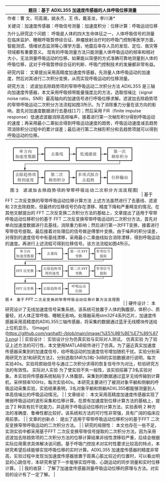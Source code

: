 | 题目：基于 ADXL355 加速度传感器的人体呼吸位移测量                                                                                                                                                                                                                                                                                                                                                                                                                                                                                                                                                                                                                                                                                                                                                                                                                                                                                                                                                                                                                                                                                                                                                                                                                          |
|----------------------------------------------------------------------------------------------------------------------------------------------------------------------------------------------------------------------------------------------------------------------------------------------------------------------------------------------------------------------------------------------------------------------------------------------------------------------------------------------------------------------------------------------------------------------------------------------------------------------------------------------------------------------------------------------------------------------------------------------------------------------------------------------------------------------------------------------------------------------------------------------------------------------------------------------------------------------------------------------------------------------------------------------------------------------------------------------------------------------------------------------------------------------------------------------------------------------------------------------------------------------------|
| 作者：曹 文，司高潮，姚永杰，王 伟，戴圣龙，李川涛\*                                                                                                                                                                                                                                                                                                                                                                                                                                                                                                                                                                                                                                                                                                                                                                                                                                                                                                                                                                                                                                                                                                                                                                                                                       |
| 关键词：加速度传感器：呼吸信号测量：加速度积分：位移计算：呼吸运动位移                                                                                                                                                                                                                                                                                                                                                                                                                                                                                                                                                                                                                                                                                                                                                                                                                                                                                                                                                                                                                                                                                                                                                                                                     |
| 为什么研究这个问题： 呼吸是人体的四大生命体征之一，人体呼吸信号的测量在临床监护、睡眠呼吸暂停综合征、肿瘤放射治疗时的呼吸门控制等医学方面，智能测谎、情绪状态监测等心理学方面，地震后幸存人员的发现、定位、救灾等领域都有重要意义。 现有的呼吸测量方法只能测量人体呼吸运动的频率和相对大小，无法测量呼吸运动的位移。如果能以简便的方式准确可靠地测量到人体的呼吸位移，这对于呼吸暂停综合征的判断、呼吸门控制技术的发展都非常有益。                                                                                                                                                                                                                                                                                                                                                                                                                                                                                                                                                                                                                                                                                                                                                                                                                                         |
| 研究内容： 文章提出采用高精度加速度传感器，先测量人体呼吸运动的加速度，然后对其进行二次积分变换，从而实现呼吸运动的位移测量。                                                                                                                                                                                                                                                                                                                                                                                                                                                                                                                                                                                                                                                                                                                                                                                                                                                                                                                                                                                                                                                                                                                                              |
| 研究方法： 滤波加去除趋势项的窄带呼吸运动二次积分方法 ADXL355 是三轴向加速度传感器，本文采用呼吸频带能量强度比的方法，选取信噪比（signal noise ratio，SNR）最高轴向的加速信号进行呼吸位移求解。滤波加去除趋势项的窄带呼吸运动二次积分方法流程如图3所示。为了消除重力分量在该方向的影响，首先对加速度数据进行去基线[17]；然后采用 FIR（finite impulse response）低通滤波器消除高频噪声，接着进行第一次梯形积分得到呼吸运动的速度；再采用最小二乘拟合得到呼吸运动速度的趋势，呼吸运动速度减去趋势项消除积分过程中的累计误差；最后进行第二次梯形积分和去趋势项就可以得到呼吸运动的位移。
![image](https://github.com/yanhalf/-/blob/main/image/%E5%9B%BE%E7%89%871.png) 
| 基于 FFT 二次反变换的窄带呼吸运动位移计算方法 上述方法虽然进行了去基线、滤波和 2次去除趋势，但最终的位移信号仍存在漂移、精度下降和严重畸变的情况。在其他文献提出的 FFT 二次反变换二次积分方法的基础上，文章提出了适用于窄带呼吸运动位移积分的基于 FFT 二次反变换窄带呼吸运动的二次积分方法，首先对单向加速度数据进行去基线，消除重力影响；然后进行第一次FFT变换，接着进行窄带信号提取。最后接着对处理后的信号做逆傅里叶变换。由于噪声的积分误差，对得到的速度信号中有基线漂移，采用最小二乘曲线拟合消除漂移，得到呼吸运动的速度。再进行上述流程可得到位移信号。该方法流程如图4所示。 ![image](https://github.com/yanhalf/-/blob/main/image/%E5%9B%BE%E7%89%872.png) |
| 硬件设计： 本研究设计了无线加速度信号采集系统，该系统可放置于人体的胸腹部，体积小、质量轻，对人体正常呼吸、睡眠无影响。处理器采用stm32F4系列芯片，加速度传感器采用高精度的ADXL355三轴传感器，将采集的数据通过蓝牙无线模块传送给上位机显示。
 ![image] (https://github.com/yanhalf/-/blob/main/image/%E5%9B%BE%E7%89%873.png)                                                                                                                                                                                                                                                                                                                                                                                                                                                                                                                                                                                                                                                                                                                                                                                                                                                                                                                                                                                                                      |
| 实验设计： 实验设计分为仿真实验与实际对人测试。 仿真实验 为了验证上述方法的可行性，本文使用MATLAB软件进行了仿真。为了逼近真实加速度传感器采集到的加速度信号，给呼吸运动的加速度信号增加随机干扰。实验分别采用研究方法1和研究方法2，分别选取SNR为3和-3dB的实验数据进行说明，每次实验40s。实验将原始信号与通过二次积分求得的恢复信号作为对比，检验研究方法的有效性。 实际对人实验 为了使实验不失一般性，该实验招募了3名实验对象。本实验将传感器系统粘贴于人体腹部，采集到的数据通过蓝牙无线传输到计算机，采样频率100Hz，每次实验40s。本研究主要进行了被测对象平躺和侧躺的呼吸运动采集实验，实验结果表明，3名对象平躺和侧躺ADXL355都能够测量到人体高信噪比的呼吸运动情况。                                                                                                                                                                                                                                                                                                                                                                                                                                                                                                                                                                                                    |
| 文章结论： 本文采用高精度加速度传感器实现了微弱呼吸运动的波形采集和位移计算。在原有加速度到位移计算方法的基础上，提出了2 种具有抗干扰能力，并适用于呼吸运动位移的计算方法，实验表明 2 种方法的准确度、鲁棒性都比较好。该系统和方法的可行性非常强，具有广阔的临床应用前景。                                                                                                                                                                                                                                                                                                                                                                                                                                                                                                                                                                                                                                                                                                                                                                                                                                                                                                                                                                                                 |
| 文章的创新点： 提出了适用于窄带呼吸运动位移积分的基于FFT 二次反变换窄带呼吸运动的二次积分方法。                                                                                                                                                                                                                                                                                                                                                                                                                                                                                                                                                                                                                                                                                                                                                                                                                                                                                                                                                                                                                                                                                                                                                                            |
| 研究的局限性： 本文也存在一些不足，实测实验中都采用基于FFT 二次反变换窄带信号提取的二次积分方法，因为采用滤波加去除趋势项的二次积分方法的位移计算结果非线性漂移较严重，后续会根据实际应用需求具体解决该问题。基于呼吸门控技术对实时性要求比较高的特点，本研究希望后续能够实现呼吸位移的实时计算。ADXL355 加速度传感器的精度非常高，实验过程中发现当加速度传感器放置于距离心脏比较近的位置时，可以看出明显的心跳信号，本研究希望下一步能够实现呼吸、心跳运动的同步测量和实时位移计算。                                                                                                                                                                                                                                                                                                                                                                                                                                                                                                                                                                                                                                                                                                                                                                                      |
| 我的收获： 了解了加速度传感器测量呼吸运动位移的原理与方法。对实验的设计有了一定了解。                                                                                                                                                                                                                                                                                                                                                                                                                                                                                                                                                                                                                                                                                                                                                                                                                                                                                                                                                                                                                                                                                                                                                                                      |
